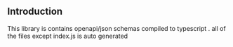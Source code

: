 ## Introduction

This library is contains  openapi/json schemas compiled to typescript . all of the files except index.js is auto generated